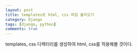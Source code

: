 ```yaml
---
layout: post
title: templates로 html, css 파일 불러오기
category: Django
tags: [django, python]
comments: true
---
```


templates, css 디렉터리를 생성하여 html, css를 적용해볼 것이다.
